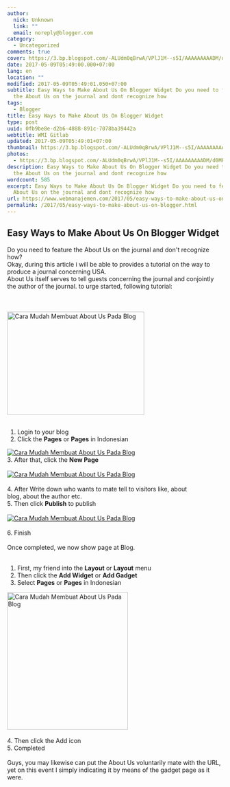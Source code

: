 ```yaml
---
author:
  nick: Unknown
  link: ""
  email: noreply@blogger.com
category:
  - Uncategorized
comments: true
cover: https://3.bp.blogspot.com/-ALUdm0qBrwA/VPlJ1M--s5I/AAAAAAAAADM/d0MRXUYlTxE/s1600/about-us.jpg
date: 2017-05-09T05:49:00.000+07:00
lang: en
location: ""
modified: 2017-05-09T05:49:01.050+07:00
subtitle: Easy Ways to Make About Us On Blogger Widget Do you need to feature
  the About Us on the journal and dont recognize how
tags:
  - Blogger
title: Easy Ways to Make About Us On Blogger Widget
type: post
uuid: 0fb9be8e-d2b6-4888-891c-7078ba39442a
webtitle: WMI Gitlab
updated: 2017-05-09T05:49:01+07:00
thumbnail: https://3.bp.blogspot.com/-ALUdm0qBrwA/VPlJ1M--s5I/AAAAAAAAADM/d0MRXUYlTxE/s1600/about-us.jpg
photos:
  - https://3.bp.blogspot.com/-ALUdm0qBrwA/VPlJ1M--s5I/AAAAAAAAADM/d0MRXUYlTxE/s1600/about-us.jpg
description: Easy Ways to Make About Us On Blogger Widget Do you need to feature
  the About Us on the journal and dont recognize how
wordcount: 585
excerpt: Easy Ways to Make About Us On Blogger Widget Do you need to feature the
  About Us on the journal and dont recognize how
url: https://www.webmanajemen.com/2017/05/easy-ways-to-make-about-us-on-blogger.html
permalink: /2017/05/easy-ways-to-make-about-us-on-blogger.html
---
```


<div dir="ltr" trbidi="on"><h2>    Easy Ways to Make About Us On Blogger Widget </h2><div><div>Do you need to feature the About Us on the journal and don't         recognize how?     </div><div>Okay, during this article i will be able to provides a tutorial on the         way to produce a journal concerning USA.     </div><div>About Us itself serves to tell guests concerning the journal and         conjointly the author of the journal. to urge started, following         tutorial:     </div><br><br><br><div><a href="http://3.bp.blogspot.com/-ALUdm0qBrwA/VPlJ1M--s5I/AAAAAAAAADM/d0MRXUYlTxE/s1600/about-us.jpg" rel="noopener noreferer nofollow">            <img alt="Cara Mudah Membuat About Us Pada Blog" border="0" height="240" src="https://3.bp.blogspot.com/-ALUdm0qBrwA/VPlJ1M--s5I/AAAAAAAAADM/d0MRXUYlTxE/s1600/about-us.jpg" title="Easy Ways to Make About Us On Blogs" width="320">        </a>    </div><br><ol><li>            Login to your blog         </li><li>            Click the <strong>Pages</strong> or <strong>Pages</strong> in             Indonesian         </li></ol><div><a href="http://1.bp.blogspot.com/-LuO_-q_IjaM/VPlGWUlM1QI/AAAAAAAAACs/rKMPjvL-jgg/s1600/pagee.PNG" rel="noopener noreferer nofollow">            <img alt="Cara Mudah Membuat About Us Pada Blog" border="0" src="https://1.bp.blogspot.com/-LuO_-q_IjaM/VPlGWUlM1QI/AAAAAAAAACs/rKMPjvL-jgg/s1600/pagee.PNG" title="Easy Ways to Make About Us On Blogs">        </a>    </div><div></div><div>3. After that, click the <strong>New Page</strong>    </div><div><br></div><div><a href="http://1.bp.blogspot.com/-sSImu9-Id8g/VPlGV9psC0I/AAAAAAAAACk/cBZXeb2fGHg/s1600/new%2Bpagee.PNG" rel="noopener noreferer nofollow">            <img alt="Cara Mudah Membuat About Us Pada Blog" border="0" src="https://1.bp.blogspot.com/-sSImu9-Id8g/VPlGV9psC0I/AAAAAAAAACk/cBZXeb2fGHg/s1600/new%2Bpagee.PNG" title="Easy Ways to Make About Us On Blogs">        </a>    </div><div><br></div><div>4. After Write down who wants to mate tell to visitors like, about     </div><div>blog, about the author etc.     </div><div>5. Then click <strong>Publish</strong> to publish     </div><div><br></div><div><a href="http://2.bp.blogspot.com/-9EZW-dKUvb4/VPlGWjSf05I/AAAAAAAAAC0/XJZt4yNgbk4/s1600/publish.PNG" rel="noopener noreferer nofollow">            <img alt="Cara Mudah Membuat About Us Pada Blog" border="0" src="https://2.bp.blogspot.com/-9EZW-dKUvb4/VPlGWjSf05I/AAAAAAAAAC0/XJZt4yNgbk4/s1600/publish.PNG" title="Easy Ways to Make About Us On Blogs">        </a>    </div><div><br></div><div>6. Finish     </div><div><br></div><div>Once completed, we now show page at Blog.     </div><div><br></div><div></div><ol><li>First, my friend into the <strong>Layout</strong> or            <strong>Layout</strong> menu         </li><li>Then click the <strong>Add Widget</strong> or            <strong>Add Gadget</strong>        </li><li>            Select <strong>Pages</strong> or <strong>Pages</strong> in             Indonesian         </li></ol><div><a href="http://3.bp.blogspot.com/-nZBjeiMRx7U/VPlJEaNK8NI/AAAAAAAAADE/ZDJUtPM_XDE/s1600/laman.PNG" rel="noopener noreferer nofollow">            <img alt="Cara Mudah Membuat About Us Pada Blog" border="0" height="320" src="https://3.bp.blogspot.com/-nZBjeiMRx7U/VPlJEaNK8NI/AAAAAAAAADE/ZDJUtPM_XDE/s1600/laman.PNG" title="Easy Ways to Make About Us On Blogs" width="282">        </a>    </div><div><br></div><div>4. Then click the Add icon     </div><div>5. Completed     </div><div><br></div><div>Guys, you may likewise can put the About Us voluntarily mate with the URL, yet on this event I simply indicating it by means of the gadget page as it were.     </div></div></div>